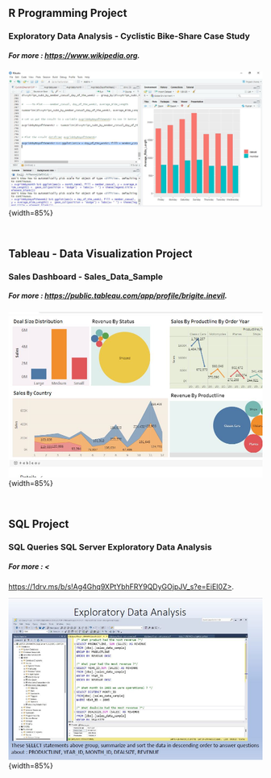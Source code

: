 
## R Programming  Project

### Exploratory Data Analysis - Cyclistic Bike-Share Case Study  

##### For more : <https://www.wikipedia.org>.
![ProjectR](https://raw.githubusercontent.com/delbri8w/Projects_List1/de507d0f3369b07a2d7b24f9854f4db03f601f0b/Images/Rdatapart23.JPG){width=85%}  

&nbsp;

## Tableau - Data Visualization  Project

###  Sales Dashboard - Sales_Data_Sample
##### For more : <https://public.tableau.com/app/profile/brigite.inevil>.

![ProjectR](https://github.com/delbri8w/Projects_List1/blob/f707ed0f51b0c426e8026fe988a4ad3fdf79bf82/Images/DatVizTableauProject1.JPG){width=85%} 

&nbsp;

## SQL Project

###  SQL Queries  SQL Server  Exploratory Data Analysis 

##### For more : <
https://1drv.ms/b/s!Ag4Ghq9XPtYbhFRY9QDyGOjpJV_s?e=EiEI0Z>.

![ProjectR](https://github.com/delbri8w/Projects_List1/blob/f707ed0f51b0c426e8026fe988a4ad3fdf79bf82/Images/SQL-EDA-SalesDataProject1.JPG){width=85%} 



